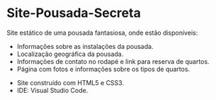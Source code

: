 # Site-Pousada-Secreta
Site estático de uma pousada fantasiosa, onde estão disponíveis:
- Informações sobre as instalações da pousada.
- Localização geográfica da pousada.
- Informações de contato no rodapé e link para reserva de quartos.
- Página com fotos e informações sobre os tipos de quartos.

* Site construído com HTML5 e CSS3.
* IDE: Visual Studio Code.
